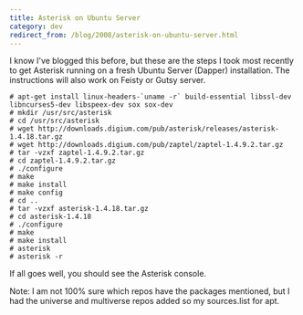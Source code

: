 ```yaml
---
title: Asterisk on Ubuntu Server
category: dev
redirect_from: /blog/2008/asterisk-on-ubuntu-server.html
---
```


I know I've blogged this before, but these are the steps I took most recently
to get Asterisk running on a fresh Ubuntu Server (Dapper) installation. The
instructions will also work on Feisty or Gutsy server.

    # apt-get install linux-headers-`uname -r` build-essential libssl-dev libncurses5-dev libspeex-dev sox sox-dev
    # mkdir /usr/src/asterisk
    # cd /usr/src/asterisk
    # wget http://downloads.digium.com/pub/asterisk/releases/asterisk-1.4.18.tar.gz
    # wget http://downloads.digium.com/pub/zaptel/zaptel-1.4.9.2.tar.gz
    # tar -vzxf zaptel-1.4.9.2.tar.gz
    # cd zaptel-1.4.9.2.tar.gz
    # ./configure
    # make
    # make install
    # make config
    # cd ..
    # tar -vzxf asterisk-1.4.18.tar.gz
    # cd asterisk-1.4.18
    # ./configure
    # make
    # make install
    # asterisk
    # asterisk -r

If all goes well, you should see the Asterisk console.

Note: I am not 100% sure which repos have the packages mentioned, but I had
the universe and multiverse repos added so my sources.list for apt.
